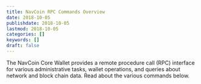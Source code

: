 ```yaml
---
title: NavCoin RPC Commands Overview
date: 2018-10-05
publishdate: 2018-10-05
lastmod: 2018-10-05
categories: []
keywords: []
draft: false
---
```


The NavCoin Core Wallet provides a remote procedure call (RPC) interface for various administrative tasks, wallet operations, and queries about network and block chain data. Read about the various commands below.